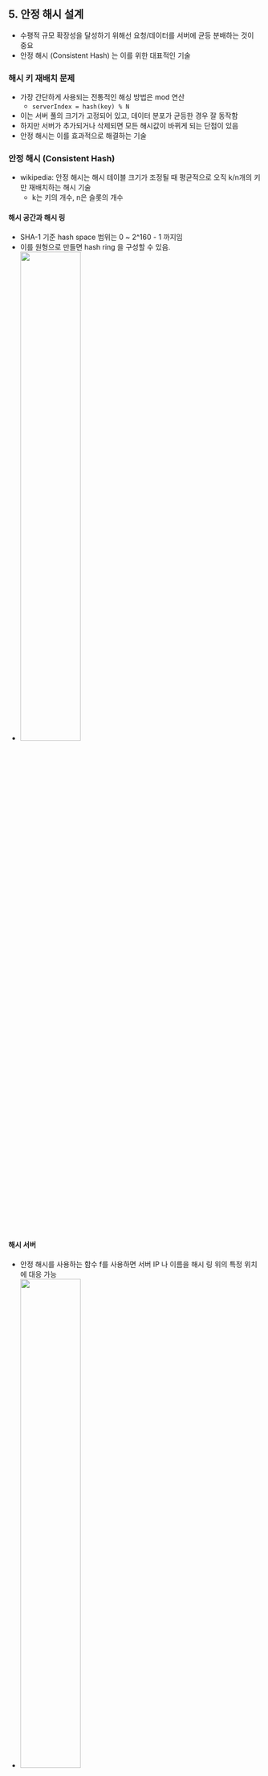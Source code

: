 ## 5. 안정 해시 설계

- 수평적 규모 확장성을 달성하기 위해선 요청/데이터를 서버에 균등 분배하는 것이 중요
- 안정 해시 (Consistent Hash) 는 이를 위한 대표적인 기술


### 해시 키 재배치 문제
- 가장 간단하게 사용되는 전통적인 해싱 방법은 mod 연산
  - `serverIndex = hash(key) % N`
- 이는 서버 풀의 크기가 고정되어 있고, 데이터 분포가 균등한 경우 잘 동작함
- 하지만 서버가 추가되거나 삭제되면 모든 해시값이 바뀌게 되는 단점이 있음
- 안정 해시는 이를 효과적으로 해결하는 기술

### 안정 해시 (Consistent Hash)
- wikipedia: 안정 해시는 해시 테이블 크기가 조정될 때 평균적으로 오직 k/n개의 키만 재배치하는 해시 기술
  - k는 키의 개수, n은 슬롯의 개수

#### 해시 공간과 해시 링
 - SHA-1 기준 hash space 범위는 0 ~ 2^160 - 1 까지임
 - 이를 원형으로 만들면 hash ring 을 구성할 수 있음.
 - <img src="https://user-images.githubusercontent.com/20942871/164197935-1ee0392f-c383-4cca-aa6f-d0676141b085.png" width="50%"/>
 
#### 해시 서버
- 안정 해시를 사용하는 함수 f를 사용하면 서버 IP 나 이름을 해시 링 위의 특정 위치에 대응 가능
- <img src="https://user-images.githubusercontent.com/20942871/164198158-0bc9af62-78cb-4ddd-b6c4-744e10591a57.png" width="50%"/>


#### 해시 키
- 해시 서버와 마찬가지로 해싱 대상 key 를 링 위의 특정 위치에 배치 가능
- <img src="https://user-images.githubusercontent.com/20942871/164198289-0be8c5a8-9206-4b22-ab6e-065ccb411921.png" width="50%"/>

#### 서버 조회
- 키가 저장되는 서버는 해당 키의 위치로부터 시계 방향으로 링을 탐색해 나가다가 만나는 첫 번째 서버
- <img src="https://user-images.githubusercontent.com/20942871/164198390-78abffbc-e03b-4f3d-960d-b884f26cbe38.png" width="50%"/>

#### 서버 추가
- 서버 조회의 내용을 기반으로 유추해보면, 서버가 추가되더라도 키 가운데 일부만 재배치하면 됨
- <img src="https://user-images.githubusercontent.com/20942871/164198482-9beefa76-e238-4397-bb30-02826f5bc57a.png" width="50%"/>

#### 서버 제거
- 서버 제거 역시 키 가운데 일부만 재배치하면 됨
- <img src="https://user-images.githubusercontent.com/20942871/164198507-84299118-0587-42db-9cbd-c83e6da96bda.png" width="50%"/>


#### Consistent hasing 의 기본 구현법의 두 가지 문제
- 안정 해시 알고리즘은 MIT에서 처음 제안되었고, 기본 절차는 아래와 같음
  1. 서버와 키를 균등 분포 해시 함수를 사용해 해시 링에 배치
  2. 키의 위치에서 링을 시계 방향으로 탐색하다 만나는 첫 서버가 키가 저장될 서버
- 위 케이스에서 발생 가능한 2개의 문제점
  1. 서버 추가/삭제 경우 파티션 크기의 균등 유지가 불가
    - 이 때 파티션은 인접한 서버 사이의 해시 공간
    - 어떤 서버는 매우 작은 해시 공간 / 어떤 서버는 매우 큰 해시 공간 할당 가능
    - <img src="https://user-images.githubusercontent.com/20942871/164198654-a2fc3435-26d3-4ac0-a411-e99e061fa489.png" width="50%"/>
  2. 키의 균등 분포 어려움
    - 아래 그림에서 볼 수 있듯이 서버1, 서버3은 아무런 데이터도 없고 대부분의 데이터가 서버 2에 저장될 수 있음
    - <img src="https://user-images.githubusercontent.com/20942871/164198770-b8d90ca0-0cb7-4f80-a3d3-bb094418e3b9.png" width="50%"/>
- 이런 문제점들을 해결하기 위해 가상 노드 (virtual node) 또는 복제 (replica) 의 기법 등장

#### 가상 노드 (virtual node)
- 가상 노드는 실제 노드 또는 서버를 가리키는 노드
- 하나의 서버는 링 위에 여러개의 가상 노드를 가질 수 있으며, 결과적으로 각 서버는 여러개의 파티션을 관리하게 됨
  - <img src="https://user-images.githubusercontent.com/20942871/164199270-b416784a-deb1-4b32-9021-9ddb62a76083.png" width="50%"/>
- 키의 위치로부터 시계방향으로 링을 탐색하다 만나는 최초의 가상 노드가 해당 키가 저장될 서버의 위치
  - <img src="https://user-images.githubusercontent.com/20942871/164199288-63e85997-e3cd-4d9e-a99a-4ccd87dc546f.png" width="50%"/>
- 가상 노드의 개수를 늘릴수록 키의 분포는 더 균등해지는 경향이 있음
- 하지만 그렇다고 가상 노드의 개수를 너무 늘리면 데이터 저장 공간이 더 필요하기 때문에 trade off 발생

### 마무리
- 안정 해시를 사용하는 대표적인 케이스
  - Amazon dynamo DB
  - Apache Cassandra
  - Akamai CDN
- 안정 해시의 이점 요약
  - 서버가 추가/삭제될 때 재배치되는 키의 수가 최소화
  - 데이터가 보다 균등 분포되므로 수평적 규모 확장 달성 쉬움
  - 핫스팟 키 문제 줄여줌 (특정 샤드에 트래픽이 몰리는 것)











